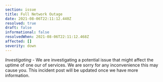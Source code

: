 ```yaml
---
section: issue
title: Full Network Outage
date: 2021-08-06T22:11:12.440Z
resolved: true
draft: false
informational: false
resolvedWhen: 2021-08-06T22:11:12.468Z
affected: []
severity: down
---
```

*Investigating* - We are investigating a potential issue that might affect the uptime of one our of services. We are sorry for any inconvenience this may cause you. This incident post will be updated once we have more information.